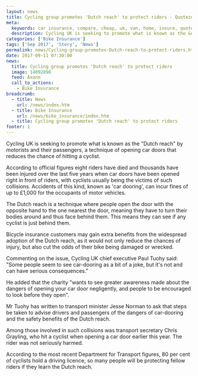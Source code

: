 ```yaml
---
layout: news
title: Cycling group promotes 'Dutch reach' to protect riders - Quotezone.co.uk
meta:
  keywords: car insurance, compare, cheap, uk, van, home, insure, quotes, online, comparison, bike, loans, life
  description: Cycling UK is seeking to promote what is known as the &quot;Dutch reach&quot; by motorists and their passengers, a technique of opening car doors that reduces the chance of hitting a cyclist
categories: ['Bike Insurance']
tags: ['Sep 2017', 'Story', 'News']
permalink: news/Cycling-group-promotes-Dutch-reach-to-protect-riders.htm
date: 2017-09-11 07:30:00
news:
  title: Cycling group promotes 'Dutch reach' to protect riders
  image: 14092898
  feed: Axonn
  call_to_actions:
    - Bike Insurance
breadcrumb:
  - title: News
    url: /news/index.htm
  - title: Bike Insurance
    url: /news/bike_insurance/index.htm
  - title: Cycling group promotes 'Dutch reach' to protect riders
footer: 1
---
```


Cycling UK is seeking to promote what is known as the &quot;Dutch reach&quot; by motorists and their passengers, a technique of opening car doors that reduces the chance of hitting a cyclist.

According to official figures eight riders have died and thousands have been injured over the last five years when car doors have been opened right in front of riders, with cyclists usually being the victims of such collisions. Accidents of this kind, known as &#39;car dooring&#39;, can incur fines of up to &pound;1,000 for the occupants of motor vehicles.&nbsp;

The Dutch reach is a technique where people open the door with the opposite hand to the one nearest the door, meaning they have to turn their bodies around and thus face behind them. This means they can see if any cyclist is just behind them.&nbsp;

Bicycle insurance customers may gain extra benefits from the widespread adoption of the Dutch reach, as it would not only reduce the chances of injury, but also cut the odds of their bike being damaged or wrecked.&nbsp;

Commenting on the issue, Cycling UK chief executive Paul Tuohy said: &quot;Some people seem to see car-dooring as a bit of a joke, but it&#39;s not and can have serious consequences.&quot;

He added that the charity &quot;wants to see greater awareness made about the dangers of opening your car door negligently, and people to be encouraged to look before they open&quot;.

Mr Tuohy has written to transport minister Jesse Norman to ask that steps be taken to advise drivers and passengers of the dangers of car-dooring and the safety benefits of the Dutch reach.

Among those involved in such collisions was transport secretary Chris Grayling, who hit a cyclist when opening a car door earlier this year. The rider was not seriously harmed.&nbsp;

According to the most recent Department for Transport figures, 80 per cent of cyclists hold a driving licence, so many people will be protecting fellow riders if they learn the Dutch reach.
